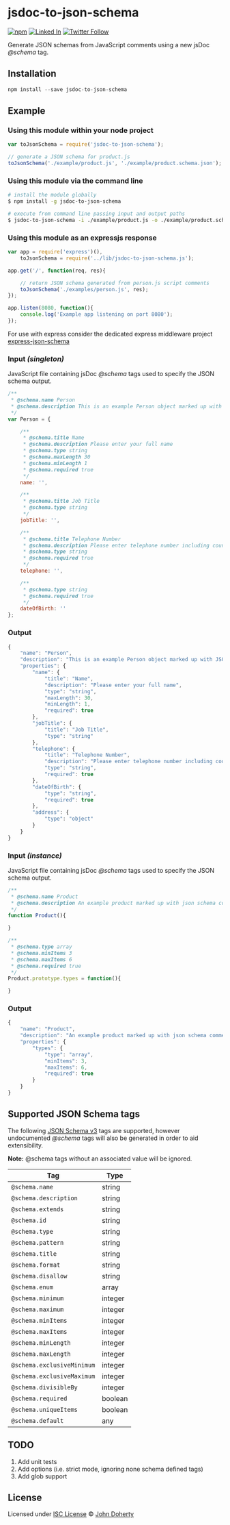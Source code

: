 # jsdoc-to-json-schema

[![npm](https://img.shields.io/npm/dt/jsdoc-to-json-schema.svg)](https://www.npmjs.com/package/jsdoc-to-json-schema) [![Linked In](https://img.shields.io/badge/Linked-In-blue.svg)](https://www.linkedin.com/in/john-i-doherty) [![Twitter Follow](https://img.shields.io/twitter/follow/CambridgeMVP.svg?style=social&label=Twitter&style=plastic)](https://twitter.com/CambridgeMVP)

Generate JSON schemas from JavaScript comments using a new jsDoc *@schema* tag.

## Installation

```js
npm install --save jsdoc-to-json-schema
```

## Example

### Using this module within your node project

```js
var toJsonSchema = require('jsdoc-to-json-schema');

// generate a JSON schema for product.js
toJsonSchema('./example/product.js', './example/product.schema.json');
```

### Using this module via the command line

```bash
# install the module globally
$ npm install -g jsdoc-to-json-schema

# execute from command line passing input and output paths
$ jsdoc-to-json-schema -i ./example/product.js -o ./example/product.schema.json
```

### Using this module as an expressjs response

```js
var app = require('express')(),
    toJsonSchema = require('../lib/jsdoc-to-json-schema.js');

app.get('/', function(req, res){

    // return JSON schema generated from person.js script comments
    toJsonSchema('./examples/person.js', res);
});

app.listen(8080, function(){
    console.log('Example app listening on port 8080');
});
```

For use with express consider the dedicated express middleware project [express-json-schema](https://github.com/john-doherty/express-json-schema)

### Input *(singleton)*

JavaScript file containing jsDoc *@schema* tags used to specify the JSON schema output.

```js
/**
 * @schema.name Person
 * @schema.description This is an example Person object marked up with JSON schema tags to allow schema generation
 */
var Person = {

    /**
     * @schema.title Name
     * @schema.description Please enter your full name
     * @schema.type string
     * @schema.maxLength 30
     * @schema.minLength 1
     * @schema.required true
     */
    name: '',

    /**
     * @schema.title Job Title
     * @schema.type string
     */
    jobTitle: '',

    /**
     * @schema.title Telephone Number
     * @schema.description Please enter telephone number including country code
     * @schema.type string
     * @schema.required true
     */
    telephone: '',

    /**
     * @schema.type string
     * @schema.required true
     */
    dateOfBirth: ''
};
```

### Output

```js
{
    "name": "Person",
    "description": "This is an example Person object marked up with JSON schema tags to allow schema generation",
    "properties": {
        "name": {
            "title": "Name",
            "description": "Please enter your full name",
            "type": "string",
            "maxLength": 30,
            "minLength": 1,
            "required": true
        },
        "jobTitle": {
            "title": "Job Title",
            "type": "string"
        },
        "telephone": {
            "title": "Telephone Number",
            "description": "Please enter telephone number including country code",
            "type": "string",
            "required": true
        },
        "dateOfBirth": {
            "type": "string",
            "required": true
        },
        "address": {
            "type": "object"
        }
    }
}
```

### Input *(instance)*

JavaScript file containing jsDoc *@schema* tags used to specify the JSON schema output.

```js
/**
 * @schema.name Product
 * @schema.description An example product marked up with json schema comments
 */
function Product(){

}

/**
 * @schema.type array
 * @schema.minItems 3
 * @schema.maxItems 6
 * @schema.required true
 */
Product.prototype.types = function(){

}
```

### Output

```js
{
    "name": "Product",
    "description": "An example product marked up with json schema comments",
    "properties": {
        "types": {
            "type": "array",
            "minItems": 3,
            "maxItems": 6,
            "required": true
        }
    }
}
```



## Supported JSON Schema tags

The following [JSON Schema v3](https://tools.ietf.org/html/draft-zyp-json-schema-03) tags are supported, however undocumented *@schema* tags will also be generated in order to aid extensibility.

**Note:** @schema tags without an associated value will be ignored.

| Tag                        | Type
| -------------------------- | ---------
| `@schema.name`             | string
| `@schema.description`      | string
| `@schema.extends`          | string
| `@schema.id`               | string
| `@schema.type`             | string
| `@schema.pattern`          | string
| `@schema.title`            | string
| `@schema.format`           | string
| `@schema.disallow`         | string
| `@schema.enum`             | array
| `@schema.minimum`          | integer
| `@schema.maximum`          | integer
| `@schema.minItems`         | integer
| `@schema.maxItems`         | integer
| `@schema.minLength`        | integer
| `@schema.maxLength`        | integer
| `@schema.exclusiveMinimum` | integer
| `@schema.exclusiveMaximum` | integer
| `@schema.divisibleBy`      | integer
| `@schema.required`         | boolean
| `@schema.uniqueItems`      | boolean
| `@schema.default`          | any


## TODO

 1. Add unit tests
 2. Add options (i.e. strict mode, ignoring none schema defined tags)
 3. Add glob support

## License

Licensed under [ISC License](LICENSE) &copy; [John Doherty](http://www.johndoherty.info)
